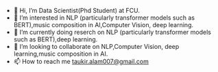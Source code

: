 - 👋 Hi, I’m Data Scientist(Phd Student) at FCU.
- 👀 I’m interested in NLP (particularly transformer models such as BERT),music composition in AI,Computer Vision, deep learning.
- 🌱 I’m currently doing reserch on NLP (particularly transformer models such as BERT),deep learning.  
- 💞️ I’m looking to collaborate on NLP,Computer Vision, deep learning,music composition in AI.
- 📫 How to reach me taukir.alam007@gmail.com 

<!---
taukiralam007/taukiralam007 is a ✨ special ✨ repository because its `README.md` (this file) appears on your GitHub profile.
You can click the Preview link to take a look at your changes.
--->
